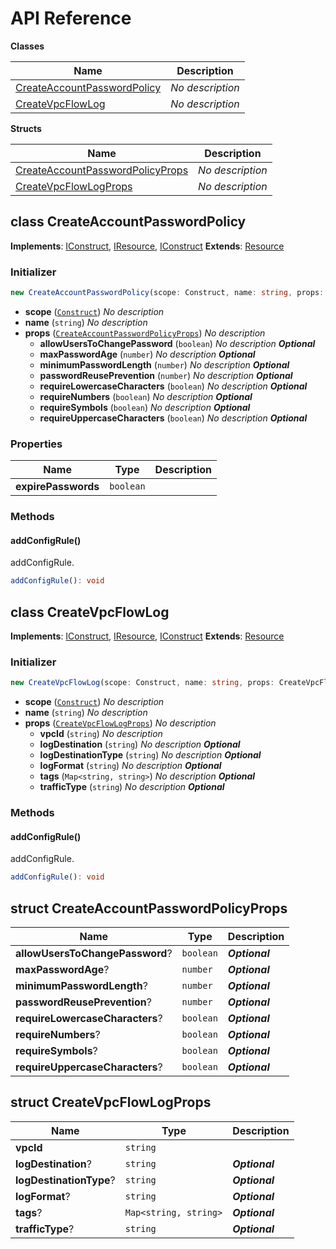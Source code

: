 # API Reference

**Classes**

Name|Description
----|-----------
[CreateAccountPasswordPolicy](#cdktf-aws-secure-createaccountpasswordpolicy)|*No description*
[CreateVpcFlowLog](#cdktf-aws-secure-createvpcflowlog)|*No description*


**Structs**

Name|Description
----|-----------
[CreateAccountPasswordPolicyProps](#cdktf-aws-secure-createaccountpasswordpolicyprops)|*No description*
[CreateVpcFlowLogProps](#cdktf-aws-secure-createvpcflowlogprops)|*No description*



## class CreateAccountPasswordPolicy  <a id="cdktf-aws-secure-createaccountpasswordpolicy"></a>



__Implements__: [IConstruct](#constructs-iconstruct), [IResource](#cdktf-iresource), [IConstruct](#constructs-iconstruct)
__Extends__: [Resource](#cdktf-resource)

### Initializer




```ts
new CreateAccountPasswordPolicy(scope: Construct, name: string, props: CreateAccountPasswordPolicyProps)
```

* **scope** (<code>[Construct](#constructs-construct)</code>)  *No description*
* **name** (<code>string</code>)  *No description*
* **props** (<code>[CreateAccountPasswordPolicyProps](#cdktf-aws-secure-createaccountpasswordpolicyprops)</code>)  *No description*
  * **allowUsersToChangePassword** (<code>boolean</code>)  *No description* __*Optional*__
  * **maxPasswordAge** (<code>number</code>)  *No description* __*Optional*__
  * **minimumPasswordLength** (<code>number</code>)  *No description* __*Optional*__
  * **passwordReusePrevention** (<code>number</code>)  *No description* __*Optional*__
  * **requireLowercaseCharacters** (<code>boolean</code>)  *No description* __*Optional*__
  * **requireNumbers** (<code>boolean</code>)  *No description* __*Optional*__
  * **requireSymbols** (<code>boolean</code>)  *No description* __*Optional*__
  * **requireUppercaseCharacters** (<code>boolean</code>)  *No description* __*Optional*__



### Properties


Name | Type | Description 
-----|------|-------------
**expirePasswords** | <code>boolean</code> | <span></span>

### Methods


#### addConfigRule() <a id="cdktf-aws-secure-createaccountpasswordpolicy-addconfigrule"></a>

addConfigRule.

```ts
addConfigRule(): void
```







## class CreateVpcFlowLog  <a id="cdktf-aws-secure-createvpcflowlog"></a>



__Implements__: [IConstruct](#constructs-iconstruct), [IResource](#cdktf-iresource), [IConstruct](#constructs-iconstruct)
__Extends__: [Resource](#cdktf-resource)

### Initializer




```ts
new CreateVpcFlowLog(scope: Construct, name: string, props: CreateVpcFlowLogProps)
```

* **scope** (<code>[Construct](#constructs-construct)</code>)  *No description*
* **name** (<code>string</code>)  *No description*
* **props** (<code>[CreateVpcFlowLogProps](#cdktf-aws-secure-createvpcflowlogprops)</code>)  *No description*
  * **vpcId** (<code>string</code>)  *No description* 
  * **logDestination** (<code>string</code>)  *No description* __*Optional*__
  * **logDestinationType** (<code>string</code>)  *No description* __*Optional*__
  * **logFormat** (<code>string</code>)  *No description* __*Optional*__
  * **tags** (<code>Map<string, string></code>)  *No description* __*Optional*__
  * **trafficType** (<code>string</code>)  *No description* __*Optional*__


### Methods


#### addConfigRule() <a id="cdktf-aws-secure-createvpcflowlog-addconfigrule"></a>

addConfigRule.

```ts
addConfigRule(): void
```







## struct CreateAccountPasswordPolicyProps  <a id="cdktf-aws-secure-createaccountpasswordpolicyprops"></a>






Name | Type | Description 
-----|------|-------------
**allowUsersToChangePassword**? | <code>boolean</code> | __*Optional*__
**maxPasswordAge**? | <code>number</code> | __*Optional*__
**minimumPasswordLength**? | <code>number</code> | __*Optional*__
**passwordReusePrevention**? | <code>number</code> | __*Optional*__
**requireLowercaseCharacters**? | <code>boolean</code> | __*Optional*__
**requireNumbers**? | <code>boolean</code> | __*Optional*__
**requireSymbols**? | <code>boolean</code> | __*Optional*__
**requireUppercaseCharacters**? | <code>boolean</code> | __*Optional*__



## struct CreateVpcFlowLogProps  <a id="cdktf-aws-secure-createvpcflowlogprops"></a>






Name | Type | Description 
-----|------|-------------
**vpcId** | <code>string</code> | <span></span>
**logDestination**? | <code>string</code> | __*Optional*__
**logDestinationType**? | <code>string</code> | __*Optional*__
**logFormat**? | <code>string</code> | __*Optional*__
**tags**? | <code>Map<string, string></code> | __*Optional*__
**trafficType**? | <code>string</code> | __*Optional*__



